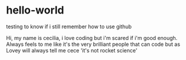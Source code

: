 # hello-world
testing to know if i still remember how to use github


Hi, my name is cecilia, i love coding but i'm scared if i'm good enough.
Always feels to me like it's the very brilliant people that can code but as Lovey will always tell me
cece 'it's not rocket science'
